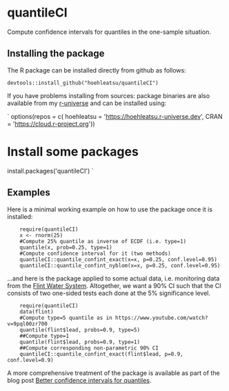 # quantileCI

Compute confidence intervals for quantiles in the one-sample
situation. 

## Installing the package

The R package can be installed directly from github as
follows:

`
devtools::install_github("hoehleatsu/quantileCI")
`

If you have problems installing from sources: package binaries are also available from my [r-universe](https://hoehleatsu.r-universe.dev) and can be installed using:

`
options(repos = c(
    hoehleatsu = 'https://hoehleatsu.r-universe.dev',
    CRAN = 'https://cloud.r-project.org'))

# Install some packages
install.packages('quantileCI')
`

## Examples
Here is a minimal working example on how to use the package once it is installed:

```
    require(quantileCI)
    x <- rnorm(25)
    #Compute 25% quantile as inverse of ECDF (i.e. type=1)
    quantile(x, prob=0.25, type=1)
    #Compute confidence interval for it (two methods)
    quantileCI::quantile_confint_exact(x=x, p=0.25, conf.level=0.95)
    quantileCI::quantile_confint_nyblom(x=x, p=0.25, conf.level=0.95)
```

...and here is the package applied to some actual data, i.e. monitoring data from the [Flint Water System](https://staff.math.su.se/hoehle/blog/2017/06/18/quantiles.html). Altogether, we want a 90% CI such that the CI consists of two one-sided tests each done at the 5% significance level.

```
    require(quantileCI)
    data(flint)
    #Compute type=5 quantile as in https://www.youtube.com/watch?v=9pql00zr700
    quantile(flint$lead, probs=0.9, type=5)
    ##Compute type=1
    quantile(flint$lead, probs=0.9, type=1)
    ##Compute corresponding non-parametric 90% CI
    quantileCI::quantile_confint_exact(flint$lead, p=0.9, conf.level=0.9)
```

A more comprehensive treatment of the package is available as part of the blog post [Better confidence intervals for quantiles](https://staff.math.su.se/hoehle/blog/2016/10/23/quantileCI.html).
